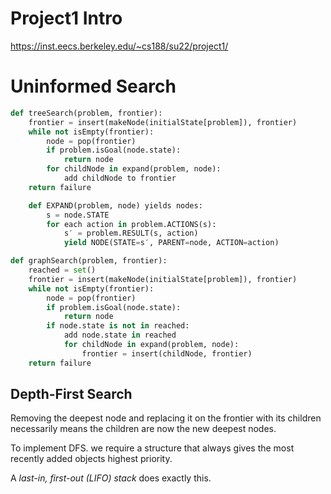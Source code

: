 # Project1 Intro

https://inst.eecs.berkeley.edu/~cs188/su22/project1/

# Uninformed Search


```python
def treeSearch(problem, frontier):
    frontier = insert(makeNode(initialState[problem]), frontier)
    while not isEmpty(frontier):
        node = pop(frontier)
        if problem.isGoal(node.state):
            return node
        for childNode in expand(problem, node):
            add childNode to frontier
    return failure
```
```python
    def EXPAND(problem, node) yields nodes:
        s = node.STATE
        for each action in problem.ACTIONS(s):
            s′ = problem.RESULT(s, action)
            yield NODE(STATE=s′, PARENT=node, ACTION=action)
```

```python
def graphSearch(problem, frontier):
    reached = set()
    frontier = insert(makeNode(initialState[problem]), frontier)
    while not isEmpty(frontier):
        node = pop(frontier)
        if problem.isGoal(node.state):
            return node
        if node.state is not in reached:
            add node.state in reached
            for childNode in expand(problem, node):
                frontier = insert(childNode, frontier)
    return failure
```

## Depth-First Search
Removing the deepest node and replacing it on the frontier with its children necessarily means the children are now the new deepest nodes.

To implement DFS. we require a structure that always gives the most recently added objects highest priority.

A *last-in, first-out (LIFO) stack* does exactly this.


